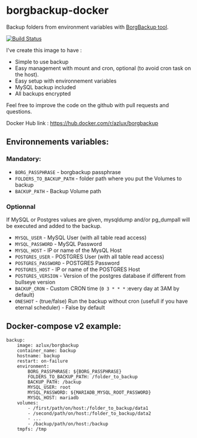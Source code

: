# borgbackup-docker
Backup folders from environment variables with [BorgBackup tool](https://www.borgbackup.org/).

[![Build Status](https://ci.azlux.fr/api/badges/azlux/borgbackup-docker/status.svg)](https://ci.azlux.fr/azlux/borgbackup-docker)

I've create this image to have :
 - Simple to use backup
 - Easy management with  mount and cron, optional (to avoid cron task on the host).
 - Easy setup with environnement variables
 - MySQL backup included
 - All backups encrypted

Feel free to improve the code on the github with pull requests and questions.

Docker Hub link : https://hub.docker.com/r/azlux/borgbackup

## Environnements variables:

### Mandatory:
- `BORG_PASSPHRASE` - borgbackup passphrase
- `FOLDERS_TO_BACKUP_PATH` - folder path where you put the Volumes to backup
- `BACKUP_PATH` - Backup Volume path

### Optionnal
If MySQL or Postgres values are given, mysqldump and/or pg_dumpall will be executed and added to the backup.
- `MYSQL_USER` - MySQL User (with all table read access)
- `MYSQL_PASSWORD` - MySQL Password
- `MYSQL_HOST` - IP or name of the MysQL Host
- `POSTGRES_USER` - POSTGRES User (with all table read access)
- `POSTGRES_PASSWORD` - POSTGRES Password
- `POSTGRES_HOST` - IP or name of the POSTGRES Host
- `POSTGRES_VERSION` - Version of the postgres database if different from bullseye version
- `BACKUP_CRON` - Custom CRON time (`0 3 * * *` :every day at 3AM by default)
- `ONESHOT` - (true/false) Run the backup without cron (usefull if you have eternal scheduler) - False by default

## Docker-compose v2 example:
```
backup:
    image: azlux/borgbackup
    container_name: backup
    hostname: backup
    restart: on-failure
    environment:
        BORG_PASSPHRASE: ${BORG_PASSPHRASE}
        FOLDERS_TO_BACKUP_PATH: /folder_to_backup
        BACKUP_PATH: /backup
        MYSQL_USER: root
        MYSQL_PASSWORD: ${MARIADB_MYSQL_ROOT_PASSWORD}
        MYSQL_HOST: mariadb
    volumes:
        - /first/path/on/host:/folder_to_backup/data1
        - /second/path/on/host:/folder_to_backup/data2
        - ...
        - /backup/path/on/host:/backup
    tmpfs: /tmp
```
